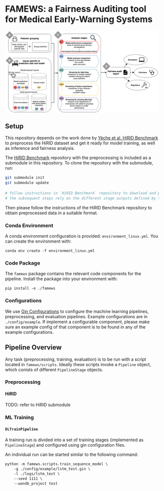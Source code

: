 
# FAMEWS: a Fairness Auditing tool for Medical Early-Warning Systems

![FAMEWS Workflow](./data/figures/summary_tool_paper.png)

## Setup

This repository depends on the work done by [Yèche et al. HiRID Benchmark](https://github.com/ratschlab/HIRID-ICU-Benchmark)
to preprocess the HiRID dataset and get it ready for model training, as well as inference and fairness analysis.

The [HiRID Benchmark](https://github.com/ratschlab/HIRID-ICU-Benchmark) repository with the preprocessing is included as a submodule in this repository. To clone the repository with the submodule, run:

```bash
git submodule init
git submodule update

# follow instructions in `HiRID Benchmark` repository to download and preprocess the dataset
# the subsequent steps rely on the different stage outputs defined by Yèche et al.
```

Then please follow the instructions of the HiRID Benchmark repository to obtain preprocessed data in a suitable format.

### Conda Environment

A conda environment configuration is provided: `environment_linux.yml`. You can create 
the environment with:
```
conda env create -f environment_linux.yml
```

### Code Package

The `famews` package contains the relevant code components
for the pipeline. Install the package into your environment
with:
```
pip install -e ./famews
```

### Configurations

We use [Gin Configurations](https://github.com/google/gin-config/tags) to configure the
machine learning pipelines, preprocessing, and evaluation pipelines. Example configurations are in `./config/example`.
If implement a configurable component, please make sure an example config of that component is to be found
in any of the example configurations.

## Pipeline Overview

Any task (preprocessing, training, evaluation) is to be run with a script located in
`famews/scripts`. Ideally these scripts invoke a `Pipeline` object, which conists of different
`PipelineStage` objects.

### Preprocessing
 
#### HiRID

TODO: refer to HiRID submodule

### ML Training

#### `DLTrainPipeline`

A training run is divided into a set of training stages (implemented as `PipelineStage`)
and configured using gin configuration files.

An individual run can be started similar to the following command:
```
python -m famews.scripts.train_sequence_model \
    -g ./config/example/lstm_test.gin \
    -l ./logs/lstm_test \
    --seed 1111 \
    --wandb_project test
```






